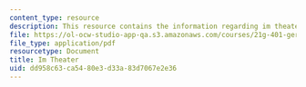 ```yaml
---
content_type: resource
description: This resource contains the information regarding im theater.
file: https://ol-ocw-studio-app-qa.s3.amazonaws.com/courses/21g-401-german-i-fall-2008/dd958c63ca5480e3d33a83d7067e2e36_MIT21G_401F08_theater.pdf
file_type: application/pdf
resourcetype: Document
title: Im Theater
uid: dd958c63-ca54-80e3-d33a-83d7067e2e36
---
```

